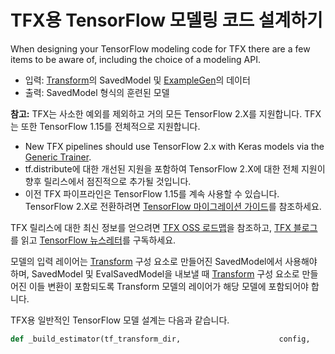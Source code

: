 # TFX용 TensorFlow 모델링 코드 설계하기

When designing your TensorFlow modeling code for TFX there are a few items to be aware of, including the choice of a modeling API.

- 입력: [Transform](transform.md)의 SavedModel 및 [ExampleGen](examplegen.md)의 데이터
- 출력: SavedModel 형식의 훈련된 모델

<aside class="note" id="tf2-support"><b>참고:</b> TFX는 사소한 예외를 제외하고 거의 모든 TensorFlow 2.X를 지원합니다. TFX는 또한 TensorFlow 1.15를 전체적으로 지원합니다.</aside>

<ul>
  <li>New TFX pipelines should use TensorFlow 2.x with Keras models via the     <a href="https://github.com/tensorflow/community/blob/master/rfcs/20200117-tfx-generic-trainer.md">Generic Trainer</a>.</li>
  <li>tf.distribute에 대한 개선된 지원을 포함하여 TensorFlow 2.X에 대한 전체 지원이 향후 릴리스에서 점진적으로 추가될 것입니다.</li>
  <li>이전 TFX 파이프라인은 TensorFlow 1.15를 계속 사용할 수 있습니다. TensorFlow 2.X로 전환하려면 <a href="https://www.tensorflow.org/guide/migrate">TensorFlow 마이그레이션 가이드</a>를 참조하세요.</li>
</ul>

TFX 릴리스에 대한 최신 정보를 얻으려면 <a href="https://github.com/tensorflow/tfx/blob/master/ROADMAP.md">TFX OSS 로드맵</a>을 참조하고, <a href="https://blog.tensorflow.org/search?label=TFX&amp;max-results=20">TFX 블로그</a>를 읽고 <a href="https://services.google.com/fb/forms/tensorflow/">TensorFlow 뉴스레터</a>를 구독하세요.




모델의 입력 레이어는 [Transform](transform.md) 구성 요소로 만들어진 SavedModel에서 사용해야 하며, SavedModel 및 EvalSavedModel을 내보낼 때 [Transform](transform.md) 구성 요소로 만들어진 이들 변환이 포함되도록 Transform 모델의 레이어가 해당 모델에 포함되어야 합니다.

TFX용 일반적인 TensorFlow 모델 설계는 다음과 같습니다.

```python
def _build_estimator(tf_transform_dir,                      config,                      hidden_units=None,                      warm_start_from=None):   """Build an estimator for predicting the tipping behavior of taxi riders.    Args:     tf_transform_dir: directory in which the tf-transform model was written       during the preprocessing step.     config: tf.contrib.learn.RunConfig defining the runtime environment for the       estimator (including model_dir).     hidden_units: [int], the layer sizes of the DNN (input layer first)     warm_start_from: Optional directory to warm start from.    Returns:     Resulting DNNLinearCombinedClassifier.   """   metadata_dir = os.path.join(tf_transform_dir,                               transform_fn_io.TRANSFORMED_METADATA_DIR)   transformed_metadata = metadata_io.read_metadata(metadata_dir)   transformed_feature_spec = transformed_metadata.schema.as_feature_spec()    transformed_feature_spec.pop(_transformed_name(_LABEL_KEY))    real_valued_columns = [       tf.feature_column.numeric_column(key, shape=())       for key in _transformed_names(_DENSE_FLOAT_FEATURE_KEYS)   ]   categorical_columns = [       tf.feature_column.categorical_column_with_identity(           key, num_buckets=_VOCAB_SIZE + _OOV_SIZE, default_value=0)       for key in _transformed_names(_VOCAB_FEATURE_KEYS)   ]   categorical_columns += [       tf.feature_column.categorical_column_with_identity(           key, num_buckets=_FEATURE_BUCKET_COUNT, default_value=0)       for key in _transformed_names(_BUCKET_FEATURE_KEYS)   ]   categorical_columns += [       tf.feature_column.categorical_column_with_identity(           key, num_buckets=num_buckets, default_value=0)       for key, num_buckets in zip(           _transformed_names(_CATEGORICAL_FEATURE_KEYS),  #           _MAX_CATEGORICAL_FEATURE_VALUES)   ]   return tf.estimator.DNNLinearCombinedClassifier(       config=config,       linear_feature_columns=categorical_columns,       dnn_feature_columns=real_valued_columns,       dnn_hidden_units=hidden_units or [100, 70, 50, 25],       warm_start_from=warm_start_from)
```

